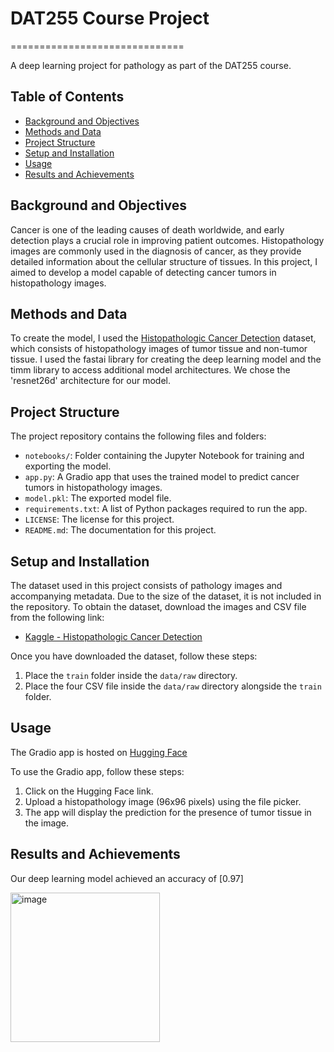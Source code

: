 # DAT255 Course Project
==============================

A deep learning project for pathology as part of the DAT255 course.

## Table of Contents

- [Background and Objectives](#background-and-objectives)
- [Methods and Data](#methods-and-data)
- [Project Structure](#project-structure)
- [Setup and Installation](#setup-and-installation)
- [Usage](#usage)
- [Results and Achievements](#results-and-achievements)

## Background and Objectives

Cancer is one of the leading causes of death worldwide, and early detection plays a crucial role in improving patient outcomes. Histopathology images are commonly used in the diagnosis of cancer, as they provide detailed information about the cellular structure of tissues. In this project, I aimed to develop a model capable of detecting cancer tumors in histopathology images.

## Methods and Data

To create the model, I used the [Histopathologic Cancer Detection](https://www.kaggle.com/competitions/histopathologic-cancer-detection/data) dataset, which consists of histopathology images of tumor tissue and non-tumor tissue. I used the fastai library for creating the deep learning model and the timm library to access additional model architectures. We chose the 'resnet26d' architecture for our model.

## Project Structure

The project repository contains the following files and folders:

- `notebooks/`: Folder containing the Jupyter Notebook for training and exporting the model.
- `app.py`: A Gradio app that uses the trained model to predict cancer tumors in histopathology images.
- `model.pkl`: The exported model file.
- `requirements.txt`: A list of Python packages required to run the app.
- `LICENSE`: The license for this project.
- `README.md`: The documentation for this project.

## Setup and Installation

The dataset used in this project consists of pathology images and accompanying metadata. Due to the size of the dataset, it is not included in the repository. To obtain the dataset, download the images and CSV file from the following link:

- [Kaggle - Histopathologic Cancer Detection](https://www.kaggle.com/competitions/histopathologic-cancer-detection)

Once you have downloaded the dataset, follow these steps:

1. Place the `train` folder inside the `data/raw` directory.
2. Place the four CSV file inside the `data/raw` directory alongside the `train` folder.

## Usage

The Gradio app is hosted on [Hugging Face](https://huggingface.co/spaces/trymbjerkvik/histopath-cancer-detector)

To use the Gradio app, follow these steps:

1. Click on the Hugging Face link.
2. Upload a histopathology image (96x96 pixels) using the file picker.
3. The app will display the prediction for the presence of tumor tissue in the image.

## Results and Achievements

Our deep learning model achieved an accuracy of [0.97]

<img width="239" alt="image" src="https://user-images.githubusercontent.com/54101071/233719132-5cb80c0d-711a-4f70-a798-f51dfaaf695a.png">

